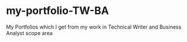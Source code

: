 # my-portfolio-TW-BA
My Portfolios which I get from my work in Technical Writer and Business Analyst scope area
